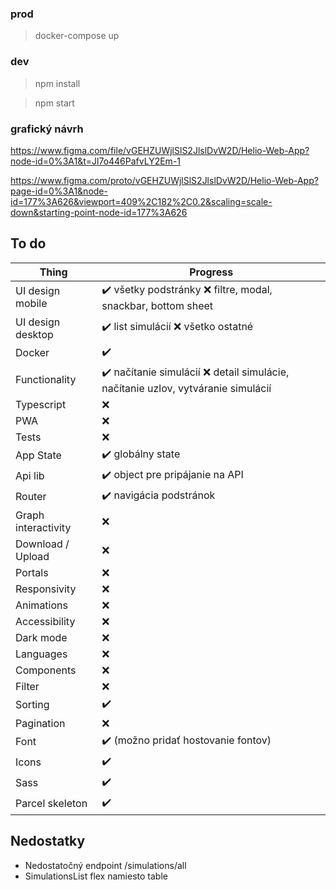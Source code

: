 ### prod

>docker-compose up

### dev

>npm install

>npm start


### grafický návrh

https://www.figma.com/file/vGEHZUWjlSlS2JlslDvW2D/Helio-Web-App?node-id=0%3A1&t=Jl7o446PafvLY2Em-1

https://www.figma.com/proto/vGEHZUWjlSlS2JlslDvW2D/Helio-Web-App?page-id=0%3A1&node-id=177%3A626&viewport=409%2C182%2C0.2&scaling=scale-down&starting-point-node-id=177%3A626

## To do
Thing               | Progress
--------------------|---------------------------------------------------------------------------------
UI design mobile    | ✔️ všetky podstránky ❌ filtre, modal, snackbar, bottom sheet
UI design desktop   | ✔️ list simulácií ❌ všetko ostatné
Docker              | ✔️
Functionality       | ✔️ načítanie simulácií ❌ detail simulácie, načítanie uzlov, vytváranie simulácií
Typescript          | ❌
PWA                 | ❌
Tests               | ❌
App State           | ✔️ globálny state
Api lib             | ✔️ object pre pripájanie na API
Router              | ✔️ navigácia podstránok
Graph interactivity | ❌
Download / Upload   | ❌
Portals             | ❌
Responsivity        | ❌
Animations          | ❌
Accessibility       | ❌
Dark mode           | ❌
Languages           | ❌
Components          | ❌
Filter              | ❌
Sorting             | ✔️
Pagination          | ❌
Font                | ✔️ (možno pridať hostovanie fontov)
Icons               | ✔️
Sass                | ✔️
Parcel skeleton     | ✔️

## Nedostatky

- Nedostatočný endpoint /simulations/all
- SimulationsList flex namiesto table